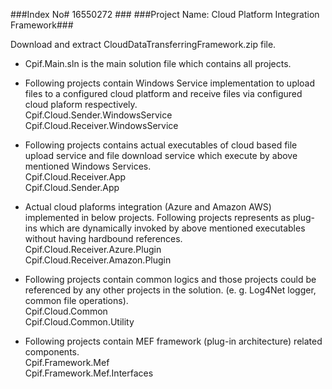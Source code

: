 ###Index No# 16550272  ###
###Project Name: Cloud Platform Integration Framework###

Download and extract CloudDataTransferringFramework.zip file.

* Cpif.Main.sln is the main solution file which contains all projects.

* Following projects contain Windows Service implementation to upload files to a configured cloud platform and receive files via configured cloud plaform respectively.  
Cpif.Cloud.Sender.WindowsService  
Cpif.Cloud.Receiver.WindowsService

* Following projects contains actual executables of cloud based file upload service and file download service which execute by above mentioned Windows Services.  
Cpif.Cloud.Receiver.App  
Cpif.Cloud.Sender.App

* Actual cloud plaforms integration (Azure and Amazon AWS) implemented in below projects. Following projects represents as plug-ins which are dynamically invoked by above mentioned executables without having hardbound references.  
Cpif.Cloud.Receiver.Azure.Plugin  
Cpif.Cloud.Receiver.Amazon.Plugin

* Following projects contain common logics and those projects could be referenced by any other projects in the solution. (e. g. Log4Net logger, common file operations).  
Cpif.Cloud.Common  
Cpif.Cloud.Common.Utility

* Following projects contain MEF framework (plug-in architecture) related components.  
Cpif.Framework.Mef  
Cpif.Framework.Mef.Interfaces  
